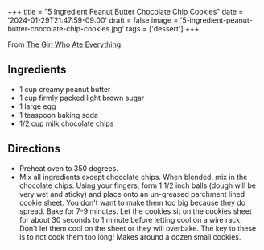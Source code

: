 +++
title = "5 Ingredient Peanut Butter Chocolate Chip Cookies"
date = '2024-01-29T21:47:59-09:00'
draft = false
image = '5-ingredient-peanut-butter-chocolate-chip-cookies.jpg'
tags = ['dessert']
+++

From [The Girl Who Ate Everything](https://www.the-girl-who-ate-everything.com/5-ingredient-peanut-butter-chocolate).

## Ingredients
* 1 cup creamy peanut butter
* 1 cup firmly packed light brown sugar
* 1 large egg
* 1 teaspoon baking soda
* 1/2 cup milk chocolate chips

## Directions
* Preheat oven to 350 degrees.
* Mix all ingredients except chocolate chips. When blended, mix in the chocolate chips. Using your fingers, form 1 1/2 inch balls (dough will be very wet and sticky) and place onto an un-greased parchment lined cookie sheet. You don't want to make them too big because they do spread. Bake for 7-9 minutes. Let the cookies sit on the cookies sheet for about 30 seconds to 1 minute before letting cool on a wire rack. Don't let them cool on the sheet or they will overbake. The key to these is to not cook them too long! Makes around a dozen small cookies.
